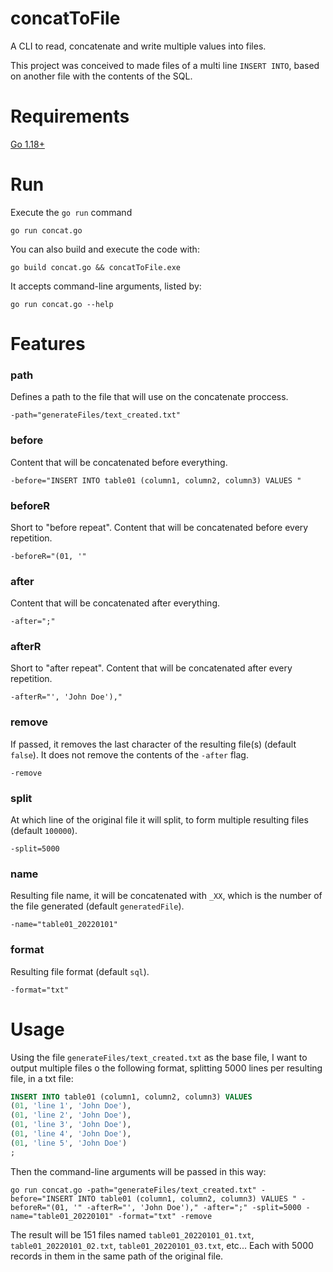 # concatToFile

A CLI to read, concatenate and write multiple values into files.

This project was conceived to made files of a multi line `INSERT INTO`, based on another file with the contents of the SQL.

# Requirements

[Go 1.18+](https://go.dev/dl/)

# Run

Execute the `go run` command

    go run concat.go

You can also build and execute the code with:

    go build concat.go && concatToFile.exe

It accepts command-line arguments, listed by: 

    go run concat.go --help

# Features

### path

Defines a path to the file that will use on the concatenate proccess.

    -path="generateFiles/text_created.txt"

### before

Content that will be concatenated before everything.

    -before="INSERT INTO table01 (column1, column2, column3) VALUES "

### beforeR

Short to "before repeat". Content that will be concatenated before every repetition.

    -beforeR="(01, '"

### after

Content that will be concatenated after everything.

    -after=";"

### afterR

Short to "after repeat". Content that will be concatenated after every repetition.

    -afterR="', 'John Doe'),"

### remove

If passed, it removes the last character of the resulting file(s) (default `false`). It does not remove the contents of the `-after` flag.

    -remove

### split

At which line of the original file it will split, to form multiple resulting files (default `100000`).

    -split=5000

### name

Resulting file name, it will be concatenated with `_XX`, which is the number of the file generated (default `generatedFile`).

    -name="table01_20220101"

### format

Resulting file format (default `sql`).

    -format="txt"

# Usage

Using the file `generateFiles/text_created.txt` as the base file, I want to output multiple files o the following format, splitting 5000 lines per resulting file, in a txt file:

```sql
INSERT INTO table01 (column1, column2, column3) VALUES 
(01, 'line 1', 'John Doe'),
(01, 'line 2', 'John Doe'),
(01, 'line 3', 'John Doe'),
(01, 'line 4', 'John Doe'),
(01, 'line 5', 'John Doe')
;
```

Then the command-line arguments will be passed in this way:

    go run concat.go -path="generateFiles/text_created.txt" -before="INSERT INTO table01 (column1, column2, column3) VALUES " -beforeR="(01, '" -afterR="', 'John Doe')," -after=";" -split=5000 -name="table01_20220101" -format="txt" -remove

The result will be 151 files named `table01_20220101_01.txt`, `table01_20220101_02.txt`, `table01_20220101_03.txt`, etc... Each with 5000 records in them in the same path of the original file.